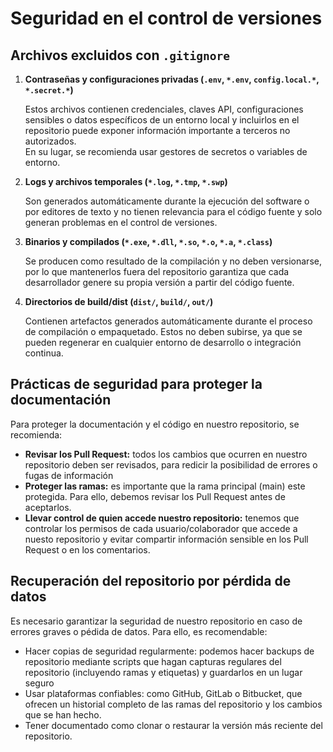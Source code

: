 # Seguridad en el control de versiones
## Archivos excluidos con `.gitignore`

1. **Contraseñas y configuraciones privadas (`.env`, `*.env`, `config.local.*`, `*.secret.*`)**
   
   Estos archivos contienen credenciales, claves API, configuraciones sensibles o datos específicos de un entorno local y incluirlos en el           repositorio puede exponer información importante a terceros no autorizados.  
   En su lugar, se recomienda usar gestores de secretos o variables de entorno.  

2. **Logs y archivos temporales (`*.log`, `*.tmp`, `*.swp`)**  

   Son generados automáticamente durante la ejecución del software o por editores de texto y no tienen relevancia para el código fuente y solo       generan problemas en el control de versiones.  

3. **Binarios y compilados (`*.exe`, `*.dll`, `*.so`, `*.o`, `*.a`, `*.class`)**
   
   Se producen como resultado de la compilación y no deben versionarse, por lo que mantenerlos fuera del repositorio garantiza que cada              desarrollador genere su propia versión a partir del código fuente.  

4. **Directorios de build/dist (`dist/`, `build/`, `out/`)**

   Contienen artefactos generados automáticamente durante el proceso de compilación o empaquetado. Estos no deben subirse, ya que se pueden          regenerar en cualquier entorno de desarrollo o integración continua.

## Prácticas de seguridad para proteger la documentación

Para proteger la documentación y el código en nuestro repositorio, se recomienda:
* **Revisar los Pull Request:** todos los cambios que ocurren en nuestro repositorio deben ser revisados, para redicir la posibilidad de errores o fugas de información
* **Proteger las ramas:** es importante que la rama principal (main) este protegida. Para ello, debemos revisar los Pull Request antes de aceptarlos.
* **Llevar control de quien accede nuestro repositorio:** tenemos que controlar los permisos de cada usuario/colaborador que accede a nuesto repositorio y evitar compartir información sensible en los Pull Request o en los comentarios.

## Recuperación del repositorio por pérdida de datos

Es necesario garantizar la seguridad de nuestro repositorio en caso de errores graves o pédida de datos. Para ello, es recomendable:

* Hacer copias de seguridad regularmente: podemos hacer backups de repositorio mediante scripts que hagan capturas regulares del repositorio (incluyendo ramas y etiquetas) y guardarlos en un lugar seguro
* Usar plataformas confiables: como GitHub, GitLab o Bitbucket, que ofrecen un historial completo de las ramas del repositorio y los cambios que se han hecho.
* Tener documentado como clonar o restaurar la versión más reciente del repositorio.
  
    


